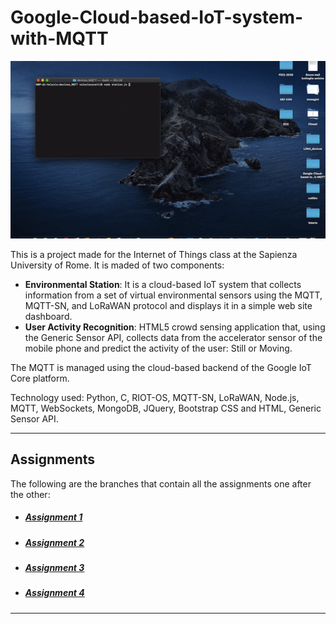 # Google-Cloud-based-IoT-system-with-MQTT
![img](./img/system2.gif)

This is a project made for the Internet of Things class at the Sapienza University of Rome. It is maded of two components:
* **Environmental Station**: It is a cloud-based IoT system that collects information from a set of virtual environmental sensors using the MQTT, MQTT-SN, and LoRaWAN protocol and displays it in a simple web site dashboard.
* **User Activity Recognition**: HTML5 crowd sensing application that, using the Generic Sensor API, collects data from the accelerator sensor of the mobile phone and  predict the activity of the user: Still or Moving.

The MQTT is managed using the cloud-based backend of the Google IoT Core platform.

Technology used: Python, C, RIOT-OS, MQTT-SN, LoRaWAN, Node.js, MQTT, WebSockets, MongoDB, JQuery, Bootstrap CSS and HTML, Generic Sensor API.
___
## Assignments
The following are the branches that contain all the assignments one after the other:
* ##### [Assignment 1](https://github.com/valecor95/Google-Cloud-based-IoT-system-with-MQTT/tree/assignment1)
* ##### [Assignment 2](https://github.com/valecor95/Google-Cloud-based-IoT-system-with-MQTT/tree/assignment2)
* ##### [Assignment 3](https://github.com/valecor95/Google-Cloud-based-IoT-system-with-MQTT/tree/assignment3)
* ##### [Assignment 4](https://github.com/valecor95/Google-Cloud-based-IoT-system-with-MQTT/tree/assignment4)

___
